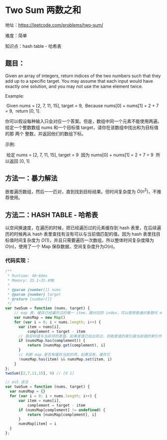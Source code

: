 # Two Sum 两数之和
地址：https://leetcode.com/problems/two-sum/

难度：简单

知识点：hash table - 哈希表



## 题目：

Given an array of integers, return indices of the two numbers such that they add up to a specific target.
You may assume that each input would have exactly one solution, and you may not use the same element twice.

Example:

​	Given nums = [2, 7, 11, 15], target = 9,
​	Because nums[0] + nums[1] = 2 + 7 = 9,
​	return [0, 1].

你可以假设每种输入只会对应一个答案。但是，数组中同一个元素不能使用两遍。
给定一个整数数组 nums 和一个目标值 target，请你在该数组中找出和为目标值的那 两个 整数，并返回他们的数组下标。

示例:

​	给定 nums = [2, 7, 11, 15], target = 9
​	因为 nums[0] + nums[1] = 2 + 7 = 9
​	所以返回 [0, 1]



## 方法一：暴力解法

嵌套遍历数组，然后一一匹对，直到找到目标结果。但时间复杂度为 $O(n^2)$，不推荐使用。



## 方法二：HASH TABLE - 哈希表

以空间换速度，在遍历的时候，把已经遍历过的元素缓存到 hash 表里，在后续遍历的时候再从 hash 表里查找有没有可以与当前值匹配的值。因为 hash 表里找目标值时间复杂度为 $O(1)$，并且只需要遍历一次数组，所以整体时间复杂度降为 $O(n)$，使用了一个 Map 保存数据，空间复杂度升为$O(n)$。



### 代码实现：

```javascript
/**
 * Runtime: 40~64ms
 * Memory: 35.1~35.4MB
 *
 * @param {number[]} nums
 * @param {number} target
 * @return {number[]}
 */
var twoSum = function (nums, target) {
    // map 表，缓存已经遍历过的唯一 item，跟对应的 index，可以使用普通对象替代 map
    var numsMap = new Map()
    for (var i = 0; i < nums.length; i++) {
      var item = nums[i],
          complement = target - item
      // 取目标值与当前项的差值，如果差值已经出现过，则取差值的索引跟当前值的索引作为结果
      if (numsMap.has(complement)) {
          return [numsMap.get(complement), i]
      }
      // 判断 map 是否有缓存当前的项，如果没有，缓存它
      !numsMap.has(item) && numsMap.set(item, i)
    }
};
twoSum([2,7,11,15], 9) // [0 1]
```
```javascript
// es5 语法
var twoSum = function (nums, target) {
  var numsMap = {}
  for (var i = 0; i < nums.length; i++) {
      var item = nums[i],
          complement = target - item
      if (numsMap[complement] != undefined) {
          return [numsMap[complement], i]
      }
      numsMap[item] = i
  }
};
```

